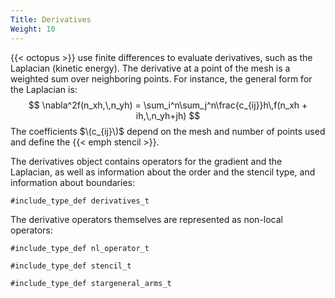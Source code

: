 ```yaml
---
Title: Derivatives
Weight: 10
---
```


{{< octopus >}} use finite differences to evaluate derivatives, such as the Laplacian (kinetic energy).
The derivative at a point of the mesh is a weighted sum over neighboring points. For instance, 
the general form for the Laplacian is:
$$
    \nabla^2f(n_xh,\,n_yh) = \sum_i^n\sum_j^n\frac{c_{ij}}h\,f(n_xh + ih,\,n_yh+jh)
$$
The coefficients $\(c_{ij}\)$ depend on the mesh and number of points used and define the {{< emph stencil >}}.

The derivatives object contains operators for the gradient and the Laplacian, as well as information about the order and the stencil type, and information about boundaries:
```Fortran
#include_type_def derivatives_t
```

The derivative operators themselves are represented as non-local operators:
```Fortran
#include_type_def nl_operator_t
```

```Fortran
#include_type_def stencil_t
```

```Fortran
#include_type_def stargeneral_arms_t
```
